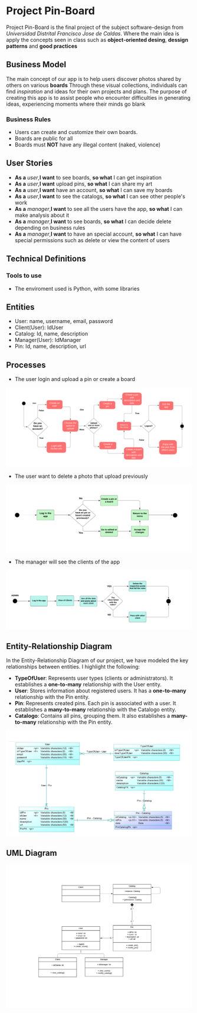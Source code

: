 # Project Pin-Board

Project Pin-Board is the final project of the subject software-design from _Universidad Distrital Francisco Jose de Caldas_. Where the main idea is apply the concepts seen in class such as __object-oriented desing__, __dessign patterns__ and __good practices__


## Business Model

The main concept of our app is to help users discover photos shared by others on various __boards__ Through these visual collections, individuals can find _inspiration_ and ideas for their own projects and plans.
The purpose of creating this app is to assist people who encounter difficulties in generating ideas, experiencing moments where their minds go blank

### Business Rules

- Users can create and customize their own boards.
- Boards are public for all 
- Boards must __NOT__ have any illegal content (naked, violence)

## User Stories

- __As a__ _user_,__I want__ to see boards, __so what__ I can get inspiration
- __As a__ _user_,__I want__ upload pins, __so what__ I can share my art
- __As a__ _user_,__I want__ have an account, __so what__ I can save my boards
- __As a__ _user_,__I want__ to see the catalogs, __so what__ I can see other people's work
- __As a__ _manager_,__I want__ to see all the users have the app, __so what__ I can make analysis about it
- __As a__ _manager_,__I want__ to see boards, __so what__ I can decide delete depending on business rules
- __As a__ _manager_,__I want__ to have an special account, __so what__ I can have special permissions such as delete or view the content of users

## Technical Definitions

### Tools to use

- The enviroment used is Python, with some libraries

## Entities

- User: name, username, email, password
- Client(User): IdUser
- Catalog: Id, name, description
- Manager(User): IdManager
- Pin: Id, name, description, url

## Processes

- The user login and upload a pin or create a board

![diagrama](Images/ActivityUser.jpeg)

- The user want to delete a photo that upload previously

![diagrama](Images/ActivityUpdated.png)

- The manager will see the clients of the app

![diagrama](Images/ManagerActivity.png)

## Entity-Relationship Diagram
In the Entity-Relationship Diagram of our project, we have modeled the key relationships between entities. I highlight the following:

- __TypeOfUser__: Represents user types (clients or administrators). It establishes a __one-to-many__ relationship with the User entity.
- __User__: Stores information about registered users. It has a __one-to-many__ relationship with the Pin entity.
- __Pin__: Represents created pins. Each pin is associated with a user. It establishes a __many-to-many__ relationship with the Catalogo entity.
- __Catalogo__: Contains all pins, grouping them. It also establishes a __many-to-many__ relationship with the Pin entity.

![diagrama](Images/Entity_relationship_diagram.png)

## UML Diagram

![diagrama](Images/UMl_diagram.png)

